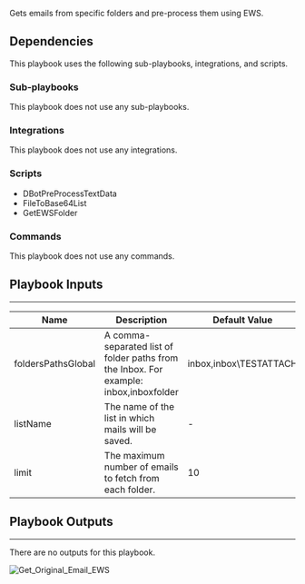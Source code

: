 Gets emails from specific folders and pre-process them using EWS. 

## Dependencies
This playbook uses the following sub-playbooks, integrations, and scripts.

### Sub-playbooks
This playbook does not use any sub-playbooks.

### Integrations
This playbook does not use any integrations.

### Scripts
* DBotPreProcessTextData
* FileToBase64List
* GetEWSFolder

### Commands
This playbook does not use any commands.

## Playbook Inputs
---

| **Name** | **Description** | **Default Value** | **Required** |
| --- | --- | --- | --- |
| foldersPathsGlobal | A comma-separated list of folder paths from the Inbox. For example: inbox,inboxfolder | inbox,inbox\TESTATTACH | Required |
| listName | The name of the list in which mails will be saved. | - | Required |
| limit | The maximum number of emails to fetch from each folder. | 10 | Optional |

## Playbook Outputs
---
There are no outputs for this playbook.

![Get_Original_Email_EWS](https://github.com/demisto/content/blob/77dfca704d8ac34940713c1737f89b07a5fc2b9d/images/playbooks/Get_Original_Email_EWS.png)

